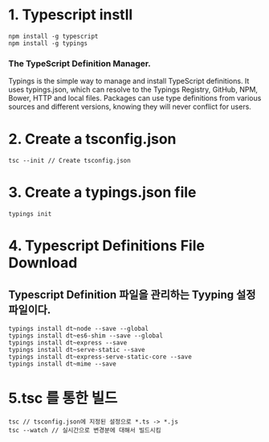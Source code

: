 # 1. Typescript instll 

    npm install -g typescript
    npm install -g typings


### The TypeScript Definition Manager.
Typings is the simple way to manage and install TypeScript definitions.
It uses typings.json, which can resolve to the Typings Registry, GitHub, NPM, Bower, HTTP and local files. 
Packages can use type definitions from various sources and different versions, knowing they will never conflict for users.




# 2. Create  a tsconfig.json
    tsc --init // Create tsconfig.json


# 3. Create a typings.json file

    typings init

# 4. Typescript Definitions File Download 
##  Typescript Definition 파일을 관리하는 Tyyping 설정파일이다.
    typings install dt~node --save --global
    typings install dt~es6-shim --save --global
    typings install dt~express --save
    typings install dt~serve-static --save
    typings install dt~express-serve-static-core --save
    typings install dt~mime --save

# 5.tsc 를 통한 빌드 

    tsc // tsconfig.json에 지정된 설정으로 *.ts -> *.js 
    tsc --watch // 실시간으로 변경분에 대해서 빌드시킴 

